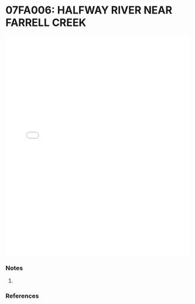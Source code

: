 # 07FA006: HALFWAY RIVER NEAR FARRELL CREEK

<iframe src="/_static/stations/07FA006_fdc.html" width="100%" height="600" frameborder="0"></iframe>

### Notes
1. 

### References

